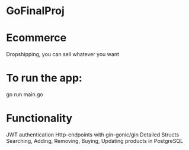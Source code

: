 # GoFinalProj
# Ecommerce
Dropshipping, you can sell whatever you want

# To run the app:

go run main.go


# Functionality
JWT authentication
Http-endpoints with gin-gonic/gin
Detailed Structs
Searching, Adding, Removing, Buying, Updating products in PostgreSQL
